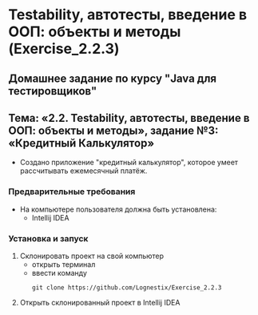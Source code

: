 # Testability, автотесты, введение в ООП: объекты и методы (Exercise_2.2.3)
## Домашнее задание по курсу "Java для тестировщиков"
## Тема: «2.2. Testability, автотесты, введение в ООП: объекты и методы», задание №3: «Кредитный Калькулятор»
- Создано приложение "кредитный калькулятор", которое умеет рассчитывать ежемесячный платёж.
### Предварительные требования
- На компьютере пользователя должна быть установлена:
	- Intellij IDEA
### Установка и запуск
1. Склонировать проект на свой компьютер
	- открыть терминал
	- ввести команду 
		```
		git clone https://github.com/Lognestix/Exercise_2.2.3
		```
1. Открыть склонированный проект в Intellij IDEA